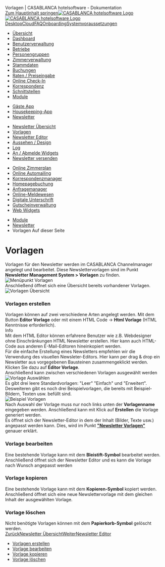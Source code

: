 Vorlagen | CASABLANCA hotelsoftware - Dokumentation  
[Zum Hauptinhalt springen](https://docs.casablanca.at/cloud/module/newsletter/templates/#__docusaurus_skipToContent_fallback)[![CASABLANCA hotelsoftware Logo](https://docs.casablanca.at/img/logo.png) ![CASABLANCA hotelsoftware Logo](https://docs.casablanca.at/img/Casablanca_LOGO_2022_neg.png)](https://docs.casablanca.at/) [Desktop](https://docs.casablanca.at/desktop/desktop/)[Cloud](https://docs.casablanca.at/cloud/cloud_systems/)[FAQ](https://docs.casablanca.at/faq)[Onboarding](https://docs.casablanca.at/onboarding/fiscalization)[Systemvoraussetzungen](https://docs.casablanca.at/system_requirements)  
* [Übersicht](https://docs.casablanca.at/cloud/cloud_systems/)
* [Dashboard](https://docs.casablanca.at/cloud/dashboard/)
* [Benutzerverwaltung](https://docs.casablanca.at/cloud/user_management/)
* [Betriebe](https://docs.casablanca.at/cloud/company/)
* [Personengruppen](https://docs.casablanca.at/cloud/person_groups/)
* [Zimmerverwaltung](https://docs.casablanca.at/cloud/rooms/)
* [Stammdaten](https://docs.casablanca.at/cloud/main_data/)
* [Buchungen](https://docs.casablanca.at/cloud/bookings/)
* [Raten / Preiseingabe](https://docs.casablanca.at/cloud/raten/)
* [Online Check-In](https://docs.casablanca.at/cloud/online_checkin/)
* [Korrespondenz](https://docs.casablanca.at/cloud/online_corr/)
* [Schnittstellen](https://docs.casablanca.at/cloud/interfaces/)
* [Module](https://docs.casablanca.at/cloud/module/)
+ [Gäste App](https://docs.casablanca.at/cloud/module/guestapp/)
+ [Housekeeping-App](https://docs.casablanca.at/cloud/module/housekeeping/)
+ [Newsletter](https://docs.casablanca.at/cloud/module/newsletter/)
- [Newsletter Übersicht](https://docs.casablanca.at/cloud/module/newsletter/overview)
- [Vorlagen](https://docs.casablanca.at/cloud/module/newsletter/templates)
- [Newsletter Editor](https://docs.casablanca.at/cloud/module/newsletter/editor)
- [Aussehen / Design](https://docs.casablanca.at/cloud/module/newsletter/design)
- [Log](https://docs.casablanca.at/cloud/module/newsletter/log)
- [An / Abmelde Widgets](https://docs.casablanca.at/cloud/module/newsletter/widgets)
- [Newsletter versenden](https://docs.casablanca.at/cloud/module/newsletter/delivery)
+ [Online Zimmerplan](https://docs.casablanca.at/cloud/module/online_roomplan/)
+ [Online Automailing](https://docs.casablanca.at/cloud/module/automailing/)
+ [Korrespondenzmanager](https://docs.casablanca.at/cloud/module/corr_mgr/)
+ [Homepagebuchung](https://docs.casablanca.at/cloud/module/homepage/)
+ [Anfragemanager](https://docs.casablanca.at/cloud/module/query/)
+ [Online-Meldewesen](https://docs.casablanca.at/cloud/module/register/)
+ [Digitale Unterschrift](https://docs.casablanca.at/cloud/module/signature/)
+ [Gutscheinverwaltung](https://docs.casablanca.at/cloud/module/voucher/)
+ [Web Widgets](https://docs.casablanca.at/cloud/module/widget/)  
* [Module](https://docs.casablanca.at/cloud/module/)
* [Newsletter](https://docs.casablanca.at/cloud/module/newsletter/)
* Vorlagen
Auf dieser Seite

# Vorlagen  
Vorlagen für den Newsletter werden im CASABLANCA Channelmanager angelegt und bearbeitet. Diese Newslettervorlagen sind im Punkt **Newsletter Management System > Vorlagen** zu finden.  
![Menüpunkt Vorlagen](https://docs.casablanca.at/assets/images/open_template-fe95ab6f8bc97b2d8d1bc93332bd06a9.png "Menüpunkt Vorlagen")  
Anschließend öffnet sich eine Übersicht bereits vorhandener Vorlagen.  
![Vorlagen Übersicht](https://docs.casablanca.at/assets/images/template_overview-dc959ccad818e96047eb55fb2cfdfabb.png "Übersicht der Vorlagen")

### Vorlagen erstellen[](https://docs.casablanca.at/cloud/module/newsletter/templates/#vorlagen-erstellen "Direkter Link zu Vorlagen erstellen")  
Vorlagen können auf zwei verschiedene Arten angelegt werden. Mit dem Button **Editor Vorlage** oder mit einem HTML Code -> **Html Vorlage** (HTML Kenntnisse erforderlich).  
Info  
Mit dem HTML Editor können erfahrene Benutzer wie z.B. Webdesigner ohne Einschränkungen HTML Newsletter erstellen. Hier kann auch HTML-Code aus anderen E-Mail-Editoren hineinkopiert werden.  
Für die einfache Erstellung eines Newsletters empfehlen wir die Verwendung des visuellen Newsleter-Editors. Hier kann per drag & drop ein Newsletter aus vorgegebenen Bausteinen zusammengeklickt werden. Klicken Sie dazu auf **Editor Vorlage**.  
Anschließend kann zwischen verschiedenen Vorlagen ausgewählt werden  
![Vorlage Auswählen](https://docs.casablanca.at/assets/images/choose_template-7b3d7d81a118ea32a2cb5c0e9a61837c.png "Vorlage auswählen")  
Es gibt drei leere Standardvorlagen: "Leer" "Einfach" und "Erweitert". Desweiteren gibt es noch drei Beispielvorlagen, die bereits mit Beispiel-Bildern, Texten usw. befüllt sind.  
![Beispiel Vorlagen](https://docs.casablanca.at/assets/images/example_template-3bf67536d89d42e754e67fa74bdc4d13.png "Beispiel Vorlagen")  
Nach Auswahl der Vorlage muss nur noch links unten der **Vorlagenname** eingegeben werden. Anschließend kann mit Klick auf **Erstellen** die Vorlage generiert werden.  
Es öffnet sich der Newsletter-Editor in dem der Inhalt (Bilder, Texte usw.) angepasst werden kann. Dies, wird im Punkt [**"Newsletter Vorlagen"**](https://docs.casablanca.at/cloud/module/newsletter/editor) genauer erklärt.

### Vorlage bearbeiten[](https://docs.casablanca.at/cloud/module/newsletter/templates/#vorlage-bearbeiten "Direkter Link zu Vorlage bearbeiten")  
Eine bestehende Vorlage kann mit dem **Bleistift-Symbol** bearbeitet werden.  
Anschließend öffnet sich der Newsletter Editor und es kann die Vorlage nach Wunsch angepasst werden

### Vorlage kopieren[](https://docs.casablanca.at/cloud/module/newsletter/templates/#vorlage-kopieren "Direkter Link zu Vorlage kopieren")  
Eine bestehende Vorlage kann mit dem **Kopieren-Symbol** kopiert werden.  
Anschließend öffnet sich eine neue Newslettervorlage mit dem gleichen Inhalt der ausgewählten Vorlage.

### Vorlage löschen[](https://docs.casablanca.at/cloud/module/newsletter/templates/#vorlage-löschen "Direkter Link zu Vorlage löschen")  
Nicht benötigte Vorlagen können mit dem **Papierkorb-Symbol** gelöscht werden.  
[ZurückNewsletter Übersicht](https://docs.casablanca.at/cloud/module/newsletter/overview)[WeiterNewsletter Editor](https://docs.casablanca.at/cloud/module/newsletter/editor)  
* [Vorlagen erstellen](https://docs.casablanca.at/cloud/module/newsletter/templates/#vorlagen-erstellen)
* [Vorlage bearbeiten](https://docs.casablanca.at/cloud/module/newsletter/templates/#vorlage-bearbeiten)
* [Vorlage kopieren](https://docs.casablanca.at/cloud/module/newsletter/templates/#vorlage-kopieren)
* [Vorlage löschen](https://docs.casablanca.at/cloud/module/newsletter/templates/#vorlage-löschen)